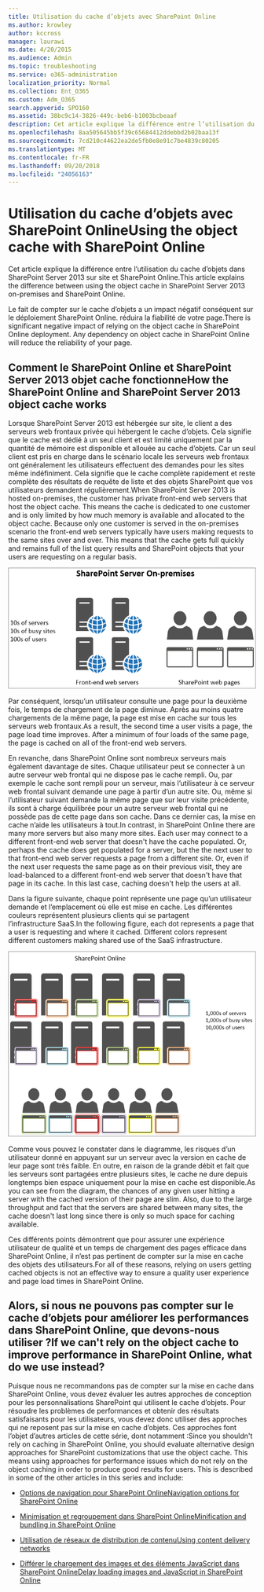 ```yaml
---
title: Utilisation du cache d’objets avec SharePoint Online
ms.author: krowley
author: kccross
manager: laurawi
ms.date: 4/20/2015
ms.audience: Admin
ms.topic: troubleshooting
ms.service: o365-administration
localization_priority: Normal
ms.collection: Ent_O365
ms.custom: Adm_O365
search.appverid: SPO160
ms.assetid: 38bc9c14-3826-449c-beb6-b1003bcbeaaf
description: Cet article explique la différence entre l’utilisation du cache d’objets dans SharePoint Server 2013 sur site et SharePoint Online.
ms.openlocfilehash: 8aa505645bb5f39c65684412ddebbd2b02baa13f
ms.sourcegitcommit: 7cd210c44622ea2de5fb0e8e91c7be4839c80205
ms.translationtype: MT
ms.contentlocale: fr-FR
ms.lasthandoff: 09/20/2018
ms.locfileid: "24056163"
---
```

# <a name="using-the-object-cache-with-sharepoint-online"></a><span data-ttu-id="4ada8-103">Utilisation du cache d’objets avec SharePoint Online</span><span class="sxs-lookup"><span data-stu-id="4ada8-103">Using the object cache with SharePoint Online</span></span>

<span data-ttu-id="4ada8-104">Cet article explique la différence entre l’utilisation du cache d’objets dans SharePoint Server 2013 sur site et SharePoint Online.</span><span class="sxs-lookup"><span data-stu-id="4ada8-104">This article explains the difference between using the object cache in SharePoint Server 2013 on-premises and SharePoint Online.</span></span>
  
<span data-ttu-id="4ada8-p101">Le fait de compter sur le cache d’objets a un impact négatif conséquent sur le déploiement SharePoint Online. réduira la fiabilité de votre page.</span><span class="sxs-lookup"><span data-stu-id="4ada8-p101">There is significant negative impact of relying on the object cache in SharePoint Online deployment. Any dependency on object cache in SharePoint Online will reduce the reliability of your page.</span></span> 
  
## <a name="how-the-sharepoint-online-and-sharepoint-server-2013-object-cache-works"></a><span data-ttu-id="4ada8-107">Comment le SharePoint Online et SharePoint Server 2013 objet cache fonctionne</span><span class="sxs-lookup"><span data-stu-id="4ada8-107">How the SharePoint Online and SharePoint Server 2013 object cache works</span></span>

<span data-ttu-id="4ada8-p102">Lorsque SharePoint Server 2013 est hébergée sur site, le client a des serveurs web frontaux privée qui hébergent le cache d’objets. Cela signifie que le cache est dédié à un seul client et est limité uniquement par la quantité de mémoire est disponible et allouée au cache d’objets. Car un seul client est pris en charge dans le scénario locale les serveurs web frontaux ont généralement les utilisateurs effectuent des demandes pour les sites même indéfiniment. Cela signifie que le cache complète rapidement et reste complète des résultats de requête de liste et des objets SharePoint que vos utilisateurs demandent régulièrement.</span><span class="sxs-lookup"><span data-stu-id="4ada8-p102">When SharePoint Server 2013 is hosted on-premises, the customer has private front-end web servers that host the object cache. This means the cache is dedicated to one customer and is only limited by how much memory is available and allocated to the object cache. Because only one customer is served in the on-premises scenario the front-end web servers typically have users making requests to the same sites over and over. This means that the cache gets full quickly and remains full of the list query results and SharePoint objects that your users are requesting on a regular basis.</span></span>
  
![Affiche le trafic et la charge vers les serveurs web frontaux locaux](media/a0d38b36-4909-4abb-8d4e-4930814bb3de.png)
  
<span data-ttu-id="4ada8-p103">Par conséquent, lorsqu’un utilisateur consulte une page pour la deuxième fois, le temps de chargement de la page diminue. Après au moins quatre chargements de la même page, la page est mise en cache sur tous les serveurs web frontaux.</span><span class="sxs-lookup"><span data-stu-id="4ada8-p103">As a result, the second time a user visits a page, the page load time improves. After a minimum of four loads of the same page, the page is cached on all of the front-end web servers.</span></span>
  
<span data-ttu-id="4ada8-p104">En revanche, dans SharePoint Online sont nombreux serveurs mais également davantage de sites. Chaque utilisateur peut se connecter à un autre serveur web frontal qui ne dispose pas le cache rempli. Ou, par exemple le cache sont rempli pour un serveur, mais l’utilisateur à ce serveur web frontal suivant demande une page à partir d’un autre site. Ou, même si l’utilisateur suivant demande la même page que sur leur visite précédente, ils sont à charge équilibrée pour un autre serveur web frontal qui ne possède pas de cette page dans son cache. Dans ce dernier cas, la mise en cache n’aide les utilisateurs à tout.</span><span class="sxs-lookup"><span data-stu-id="4ada8-p104">In contrast, in SharePoint Online there are many more servers but also many more sites. Each user may connect to a different front-end web server that doesn't have the cache populated. Or, perhaps the cache does get populated for a server, but the the next user to that front-end web server requests a page from a different site. Or, even if the next user requests the same page as on their previous visit, they are load-balanced to a different front-end web server that doesn't have that page in its cache. In this last case, caching doesn't help the users at all.</span></span>
  
<span data-ttu-id="4ada8-p105">Dans la figure suivante, chaque point représente une page qu’un utilisateur demande et l’emplacement où elle est mise en cache. Les différentes couleurs représentent plusieurs clients qui se partagent l’infrastructure SaaS.</span><span class="sxs-lookup"><span data-stu-id="4ada8-p105">In the following figure, each dot represents a page that a user is requesting and where it cached. Different colors represent different customers making shared use of the SaaS infrastructure.</span></span>
  
![Affiche les résultats de la mise en cache d’objets dans SharePoint Online](media/25d04011-ef83-4cb7-9e04-a6ed490f63c3.png)
  
<span data-ttu-id="4ada8-p106">Comme vous pouvez le constater dans le diagramme, les risques d’un utilisateur donné en appuyant sur un serveur avec la version en cache de leur page sont très faible. En outre, en raison de la grande débit et fait que les serveurs sont partagées entre plusieurs sites, le cache ne dure depuis longtemps bien espace uniquement pour la mise en cache est disponible.</span><span class="sxs-lookup"><span data-stu-id="4ada8-p106">As you can see from the diagram, the chances of any given user hitting a server with the cached version of their page are slim. Also, due to the large throughput and fact that the servers are shared between many sites, the cache doesn't last long since there is only so much space for caching available.</span></span>
  
<span data-ttu-id="4ada8-125">Ces différents points démontrent que pour assurer une expérience utilisateur de qualité et un temps de chargement des pages efficace dans SharePoint Online, il n’est pas pertinent de compter sur la mise en cache des objets des utilisateurs.</span><span class="sxs-lookup"><span data-stu-id="4ada8-125">For all of these reasons, relying on users getting cached objects is not an effective way to ensure a quality user experience and page load times in SharePoint Online.</span></span>
  
## <a name="if-we-cant-rely-on-the-object-cache-to-improve-performance-in-sharepoint-online-what-do-we-use-instead"></a><span data-ttu-id="4ada8-126">Alors, si nous ne pouvons pas compter sur le cache d’objets pour améliorer les performances dans SharePoint Online, que devons-nous utiliser ?</span><span class="sxs-lookup"><span data-stu-id="4ada8-126">If we can't rely on the object cache to improve performance in SharePoint Online, what do we use instead?</span></span>

<span data-ttu-id="4ada8-p107">Puisque nous ne recommandons pas de compter sur la mise en cache dans SharePoint Online, vous devez évaluer les autres approches de conception pour les personnalisations SharePoint qui utilisent le cache d’objets. Pour résoudre les problèmes de performances et obtenir des résultats satisfaisants pour les utilisateurs, vous devez donc utiliser des approches qui ne reposent pas sur la mise en cache d’objets. Ces approches font l’objet d’autres articles de cette série, dont notamment :</span><span class="sxs-lookup"><span data-stu-id="4ada8-p107">Since you shouldn't rely on caching in SharePoint Online, you should evaluate alternative design approaches for SharePoint customizations that use the object cache. This means using approaches for performance issues which do not rely on the object caching in order to produce good results for users. This is described in some of the other articles in this series and include:</span></span>
  
- [<span data-ttu-id="4ada8-130">Options de navigation pour SharePoint Online</span><span class="sxs-lookup"><span data-stu-id="4ada8-130">Navigation options for SharePoint Online</span></span>](navigation-options-for-sharepoint-online.md)
    
- [<span data-ttu-id="4ada8-131">Minimisation et regroupement dans SharePoint Online</span><span class="sxs-lookup"><span data-stu-id="4ada8-131">Minification and bundling in SharePoint Online</span></span>](minification-and-bundling-in-sharepoint-online.md)
    
- [<span data-ttu-id="4ada8-132">Utilisation de réseaux de distribution de contenu</span><span class="sxs-lookup"><span data-stu-id="4ada8-132">Using content delivery networks</span></span>](using-content-delivery-networks-with-sharepoint-online.md)
    
- [<span data-ttu-id="4ada8-133">Différer le chargement des images et des éléments JavaScript dans SharePoint Online</span><span class="sxs-lookup"><span data-stu-id="4ada8-133">Delay loading images and JavaScript in SharePoint Online</span></span>](delay-loading-images-and-javascript-in-sharepoint-online.md)
    

